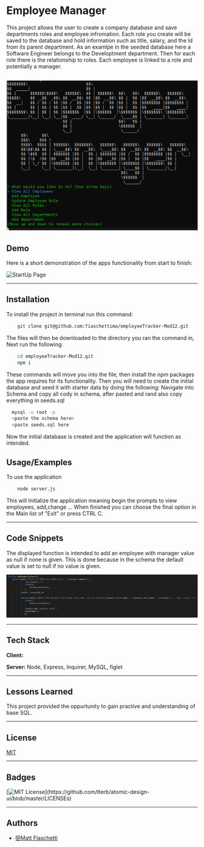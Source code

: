 # Employee Manager

This project allows the user to create a company database and save departments roles and employee infromation. Each role you create will be saved to the database and hold information such as title, salary, and the Id from its parent department. As an examlpe in the seeded database here a Software Engineer belongs to the Developtment department. Then for each role there is the relationship to roles. Each employee is linked to a role and potentially a manager.<br>

![StartUp Page](./Assets/images/startUpImg.png)
---

## Demo

Here is a short demonstration of the apps functionality from start to finish:

![StartUp Page](./Assets/images/demoGif.gif)

---

## Installation

To install the project in terminal run this command:

```bash
    git clone git@github.com:fiaschettima/employeeTracker-Mod12.git

```
The files will then be downloaded to the directory you ran the command in, Next run the following:
```bash
    cd employeeTracker-Mod12.git
    npm i
```
These commands will move you into the file, then install the npm packages the app requires for its functionality.
 Then you will need to create the initial database and seed it with starter data by doing the following:
 Navigate into Schema and copy all cody in schema, after pasted and rand also copy everything in seeds.sql
 ```bash
   mysql -u root -p
   <paste the schema here>
   <paste seeds.sql here
```   
Now the initial database is created and the application will function as intended.

## Usage/Examples

To use the application 
```bash
    node server.js
```
This will Initialize the application meaning begin the prompts to view employees, add,change ...
When finished you can choose the final option in the Main list of "Exit" or press CTRL C.

---

## Code Snippets

The displayed function is intended to add an employee with manager value as null if none is given. This is done because in the schema the default value is set to null if no value is given.

![No Manager code Snippet](./Assets/Images/codeSnip.png)

---

## Tech Stack

**Client:** 

**Server:** Node, Express, Inquirer, MySQL, figlet

---

## Lessons Learned

This project provided the oppurtunity to gain practive and understanding of base SQL.

---

## License

[MIT](https://choosealicense.com/licenses/mit/)

---

## Badges

[![MIT License](https://img.shields.io/apm/l/atomic-design-ui.svg?)](https://github.com/tterb/atomic-design-ui/blob/master/LICENSEs)

---

## Authors

- [@Matt Fiaschetti](https://github.com/fiaschettima)

